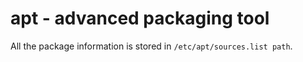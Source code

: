 # apt - advanced packaging tool

All the package information is stored in `/etc/apt/sources.list path`.
